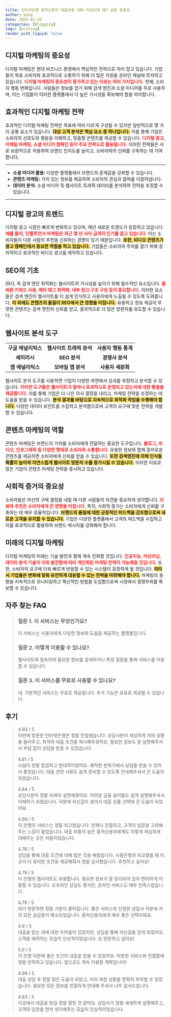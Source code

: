 ```yaml
---
title: 인터넷은행 중저신용자 대출비중 30% 이상인데 왜? 금융 포용성
author: bing
date: 2025-01-25
categories: [Blogging]
tags: [writing]
render_with_liquid: false
---
```



<h2 id='디지털 마케팅의 중요성'>디지털 마케팅의 중요성</h2>

<p>디지털 마케팅은 현대 비즈니스 환경에서 핵심적인 전략으로 자리 잡고 있습니다. 기업들이 목표 소비자와 효과적으로 소통하기 위해 더 많은 자원을 온라인 채널에 투자하고 있습니다. <b><span style="color: #ee2323;">디지털 마케팅의 중요성이 증가하고 있는 이유는 여러 가지입니다.</span></b> 첫째, 소비자 행동 변화입니다. 사람들은 정보를 얻기 위해 검색 엔진과 소셜 미디어를 주로 사용하며, 이는 기업들이 이러한 플랫폼에서 더 높은 가시성을 확보해야 함을 의미합니다.</p>

<h2 id='효과적인 디지털 마케팅 전략'>효과적인 디지털 마케팅 전략</h2>

<p>효과적인 디지털 마케팅 전략은 목표에 따라 다르게 구성될 수 있지만 일반적으로 몇 가지 공통 요소가 있습니다. <b><span style="background-color: #ffe066;">대상 고객 분석은 핵심 요소 중 하나입니다.</span></b> 이를 통해 기업은 소비자의 선호도와 행동을 이해하고, 맞춤형 콘텐츠를 제공할 수 있습니다. <b><span style="color: #ee2323;">디지털 광고, 이메일 마케팅, 소셜 미디어 캠페인 등이 주요 전략으로 활용됩니다.</span></b> 이러한 전략들은 서로 보완적으로 작용하여 브랜드 인지도를 높이고, 소비자와의 신뢰를 구축하는 데 기여합니다.</p>

<hr />

<ul>
    <li><b>소셜 미디어 활용:</b> 다양한 플랫폼에서 브랜드의 존재감을 강화할 수 있습니다.</li>
    <li><b>콘텐츠 마케팅:</b> 가치 있는 정보를 제공하여 소비자의 관심과 참여를 이끌어냅니다.</li>
    <li><b>데이터 분석:</b> 소셜 미디어 및 웹사이트 트래픽 데이터를 분석하여 전략을 조정할 수 있습니다.</li>
</ul>

<hr />

<h2 id='디지털 광고의 트렌드'>디지털 광고의 트렌드</h2>

<p>디지털 광고 시장은 빠르게 변화하고 있으며, 매년 새로운 트렌드가 등장하고 있습니다. <b><span style="color: #ee2323;">예를 들어, 인플루언서 마케팅은 최근 몇 년 사이 급격히 인기를 끌고 있습니다.</span></b> 이는 소비자들이 다른 사람의 추천을 신뢰하는 경향이 있기 때문입니다. <b><span style="background-color: #ffe066;">또한, 비디오 콘텐츠가 광고 캠페인에서 중요한 역할을 하고 있습니다.</span></b> 기업들은 소비자의 주의를 끌기 위해 창의적이고 효과적인 비디오 광고를 제작하고 있습니다.</p>

<h2 id='SEO의 기초'>SEO의 기초</h2>

<p>SEO, 즉 검색 엔진 최적화는 웹사이트의 가시성을 높이기 위해 필수적인 요소입니다. <b><span style="color: #ee2323;">올바른 키워드 사용, 메타 태그 최적화, 내부 링크 구조 구성 등이 중요합니다.</span></b> 이러한 요소들은 검색 엔진이 웹사이트를 더 쉽게 인식하고 사용자에게 노출될 수 있도록 도와줍니다. <b><span style="background-color: #ffe066;">이 외에도 콘텐츠의 품질이 SEO에서 큰 영향을 미칩니다.</span></b> 유용하고 정보 제공이 뚜렷한 콘텐츠는 검색 엔진의 신뢰를 얻고, 결과적으로 더 많은 방문자를 유도할 수 있습니다.</p>

<h2 id='웹사이트 분석 도구'>웹사이트 분석 도구</h2>

<table>
    <tr>
        <td style="text-align: center; height: 17px;"><b>구글 애널리틱스</b></td>
        <td style="text-align: center; height: 17px;"><b>웹사이트 트래픽 분석</b></td>
        <td style="text-align: center; height: 17px;"><b>사용자 행동 통계</b></td>
    </tr>
    <tr>
        <td style="text-align: center; height: 17px;"><b>세미러시</b></td>
        <td style="text-align: center; height: 17px;"><b>SEO 분석</b></td>
        <td style="text-align: center; height: 17px;"><b>경쟁사 분석</b></td>
    </tr>
    <tr>
        <td style="text-align: center; height: 17px;"><b>앱 애널리틱스</b></td>
        <td style="text-align: center; height: 17px;"><b>모바일 앱 분석</b></td>
        <td style="text-align: center; height: 17px;"><b>사용자 세분화</b></td>
    </tr>
</table>

<p>웹사이트 분석 도구를 사용하면 기업이 다양한 측면에서 성과를 측정하고 분석할 수 있습니다. <b><span style="color: #ee2323;">이러한 도구들은 웹사이트가 얼마나 효과적으로 운영되고 있는지에 대한 통찰을 제공합니다.</span></b> 이를 통해 기업은 더 나은 의사 결정을 내리고, 마케팅 전략을 조정하는 데 도움을 받을 수 있습니다. <b><span style="background-color: #ffe066;">분석 결과를 바탕으로 지속적으로 최적화 작업을 수행해야 합니다.</span></b> 다양한 데이터 포인트를 수집하고 분석함으로써 고객의 요구에 맞춘 전략을 개발할 수 있습니다.</p>

<h2 id='콘텐츠 마케팅의 역할'>콘텐츠 마케팅의 역할</h2>

<p>콘텐츠 마케팅은 브랜드의 가치를 소비자에게 전달하는 중요한 도구입니다. <b><span style="color: #ee2323;">블로그, 비디오, 인포그래픽 등 다양한 형태로 소비자와 소통합니다.</span></b> 유용한 정보와 함께 흥미로운 콘텐츠를 제공하면 소비자에게 신뢰를 얻을 수 있습니다. <b><span style="background-color: #ffe066;">또한 검색엔진에 의해 인식될 확률이 높아져 자연스럽게 웹사이트 방문자 수를 증가시킬 수 있습니다.</span></b> 이러한 이유로 많은 기업이 콘텐츠 마케팅 전략을 중시하고 있습니다.</p>

<h2 id='사회적 증거의 중요성'>사회적 증거의 중요성</h2>

<p>소비자들은 자신의 구매 결정을 내릴 때 다른 사람들의 의견을 중요하게 생각합니다. <b><span style="color: #ee2323;">리뷰와 추천은 소비자에게 큰 영향을 미칩니다.</span></b> 특히, 사회적 증거는 소비자에게 신뢰를 구축하는 데 매우 효율적입니다. <b><span style="background-color: #ffe066;">브랜드의 품질에 대한 긍정적인 피드백을 강조함으로써 새로운 고객을 유치할 수 있습니다.</span></b> 기업은 다양한 플랫폼에서 고객의 피드백을 수집하고 이를 효과적으로 활용하여 브랜드 메시지를 강화해야 합니다.</p>

<h2 id='미래의 디지털 마케팅'>미래의 디지털 마케팅</h2>

<p>디지털 마케팅의 미래는 기술 발전과 함께 계속 진화할 것입니다. <b><span style="color: #ee2323;">인공지능, 머신러닝, 데이터 분석 기술이 더욱 발전함에 따라 개인화된 마케팅 전략이 가능해질 것입니다.</span></b> 또한, 소비자의 요구에 더욱 빠르게 반응할 수 있는 시스템이 등장하게 될 것입니다. <b><span style="background-color: #ffe066;">따라서 기업들은 변화에 맞춰 유연하게 대응할 수 있는 전략을 마련해야 합니다.</span></b> 마케팅의 동향을 지속적으로 모니터링하고 혁신적인 방법을 도입함으로써 시장에서 경쟁우위를 확보할 수 있습니다.</p>


<h2 id='자주_찾는_FAQ'>자주 찾는 FAQ</h2>
<div itemscope="" itemtype="https://schema.org/FAQPage"> <blockquote> <div itemscope="" itemprop="mainEntity" itemtype="https://schema.org/Question"> <h3 itemprop="name">질문 1. 이 서비스는 무엇인가요?</h3> <div itemscope="" itemprop="acceptedAnswer" itemtype="https://schema.org/Answer"> <span itemprop="text"> <p>이 서비스는 사용자에게 다양한 정보와 도움을 제공하는 플랫폼입니다.</p> </span> </div> </div> <div itemscope="" itemprop="mainEntity" itemtype="https://schema.org/Question"> <h3 itemprop="name">질문 2. 어떻게 이용할 수 있나요?</h3> <div itemscope="" itemprop="acceptedAnswer" itemtype="https://schema.org/Answer"> <span itemprop="text"> <p>웹사이트에 접속하여 필요한 정보를 검색하거나 특정 질문을 통해 서비스를 이용할 수 있습니다.</p> </span> </div> </div> <div itemscope="" itemprop="mainEntity" itemtype="https://schema.org/Question"> <h3 itemprop="name">질문 3. 이 서비스를 무료로 사용할 수 있나요?</h3> <div itemscope="" itemprop="acceptedAnswer" itemtype="https://schema.org/Answer"> <span itemprop="text"> <p>네, 기본적인 서비스는 무료로 제공됩니다. 추가 기능은 유료로 제공될 수 있습니다.</p> </span> </div> </div> </blockquote> </div>
<h2 id='후기'>후기</h2>
<div itemscope itemtype="https://schema.org/Product">
  <blockquote>
  <div itemprop="review" itemscope itemtype="https://schema.org/Review">
      <div itemprop="reviewRating" itemscope itemtype="https://schema.org/Rating"> <span itemprop="ratingValue">4.93</span> / <span itemprop="bestRating">5</span> </div>
      <span itemprop="reviewBody">이번에 방문한 인터넷은행은 정말 친절했습니다. 상담사분이 세심하게 저의 상황을 들어주고, 최적의 대출 조건을 제시해주셨어요. 필요한 정보도 잘 설명해주셔서 부담 없이 상담을 받을 수 있었습니다.</span>
  </div>
  <br>
  <div itemprop="review" itemscope itemtype="https://schema.org/Review">
      <div itemprop="reviewRating" itemscope itemtype="https://schema.org/Rating"> <span itemprop="ratingValue">4.81</span> / <span itemprop="bestRating">5</span> </div>
      <span itemprop="reviewBody">시설이 정말 깔끔하고 현대적이었어요. 쾌적한 분위기에서 상담을 받을 수 있어서 좋았습니다. 대출 관련 서류도 쉽게 준비할 수 있도록 안내해주셔서 큰 도움이 되었습니다.</span>
  </div>
  <br>
  <div itemprop="review" itemscope itemtype="https://schema.org/Review">
      <div itemprop="reviewRating" itemscope itemtype="https://schema.org/Rating"> <span itemprop="ratingValue">4.84</span> / <span itemprop="bestRating">5</span> </div>
      <span itemprop="reviewBody">상담사분이 정말 자세히 설명해줬어요. 어려운 금융 용어들도 쉽게 설명해주셔서 이해하기 쉬웠습니다. 덕분에 자신감이 생겨서 대출 상품 선택에 큰 도움이 되었어요.</span>
  </div>
  <br>
  <div itemprop="review" itemscope itemtype="https://schema.org/Review">
      <div itemprop="reviewRating" itemscope itemtype="https://schema.org/Rating"> <span itemprop="ratingValue">4.99</span> / <span itemprop="bestRating">5</span> </div>
      <span itemprop="reviewBody">이 은행의 서비스는 정말 최고였습니다. 언제나 친절하고, 고객의 입장을 고려해주는 느낌이 들었습니다. 대출 비중이 높은 중저신용자에게도 이렇게 세심하게 대해주는 곳은 처음이었습니다.</span>
  </div>
  <br>
  <div itemprop="review" itemscope itemtype="https://schema.org/Review">
      <div itemprop="reviewRating" itemscope itemtype="https://schema.org/Rating"> <span itemprop="ratingValue">4.76</span> / <span itemprop="bestRating">5</span> </div>
      <span itemprop="reviewBody">상담을 통해 대출 조건에 대해 많은 것을 배웠습니다. 시중은행과 비교했을 때 이곳이 더 유리한 조건을 제공해줘서 정말 감사했습니다. 추천하고 싶어요!</span>
  </div>
  <br>
  <div itemprop="review" itemscope itemtype="https://schema.org/Review">
      <div itemprop="reviewRating" itemscope itemtype="https://schema.org/Rating"> <span itemprop="ratingValue">4.79</span> / <span itemprop="bestRating">5</span> </div>
      <span itemprop="reviewBody">이 은행의 웹사이트도 유용합니다. 필요한 정보가 잘 정리되어 있어 편리하게 이용할 수 있습니다. 오프라인 상담도 좋지만, 온라인 서비스도 매우 만족스럽습니다.</span>
  </div>
  <br>
  <div itemprop="review" itemscope itemtype="https://schema.org/Review">
      <div itemprop="reviewRating" itemscope itemtype="https://schema.org/Rating"> <span itemprop="ratingValue">4.78</span> / <span itemprop="bestRating">5</span> </div>
      <span itemprop="reviewBody">여기 방문하면 정말 기분이 좋아집니다. 좋은 서비스와 친절한 상담사 덕분에 저의 모든 궁금증이 해소되었습니다. 중저신용자에게 매우 좋은 선택지에요.</span>
  </div>
  <br>
  <div itemprop="review" itemscope itemtype="https://schema.org/Review">
      <div itemprop="reviewRating" itemscope itemtype="https://schema.org/Rating"> <span itemprop="ratingValue">4.9</span> / <span itemprop="bestRating">5</span> </div>
      <span itemprop="reviewBody">대출을 받는 데에 대한 두려움이 있었지만, 상담을 통해 자신감을 얻게 되었어요. 고객을 배려하는 모습이 인상적이었습니다. 또 방문하고 싶어요!</span>
  </div>
  <br>
  <div itemprop="review" itemscope itemtype="https://schema.org/Review">
      <div itemprop="reviewRating" itemscope itemtype="https://schema.org/Rating"> <span itemprop="ratingValue">5.0</span> / <span itemprop="bestRating">5</span> </div>
      <span itemprop="reviewBody">이 은행 덕분에 좋은 조건의 대출을 받을 수 있었어요. 따뜻한 서비스와 친절함에 정말 만족하고 있습니다. 앞으로도 계속 이용할 계획입니다!</span>
  </div>
  <br>
  <div itemprop="review" itemscope itemtype="https://schema.org/Review">
      <div itemprop="reviewRating" itemscope itemtype="https://schema.org/Rating"> <span itemprop="ratingValue">4.98</span> / <span itemprop="bestRating">5</span> </div>
      <span itemprop="reviewBody">대출 상담 후 정말 많은 도움이 되었고, 저의 재정 상황을 명확히 파악할 수 있었습니다. 필요한 모든 정보를 친절하게 안내해 주셔서 너무 감사드립니다.</span>
  </div>
  <br>
  <div itemprop="review" itemscope itemtype="https://schema.org/Review">
      <div itemprop="reviewRating" itemscope itemtype="https://schema.org/Rating"> <span itemprop="ratingValue">4.83</span> / <span itemprop="bestRating">5</span> </div>
      <span itemprop="reviewBody">이곳에서 대출을 받길 정말 잘한 것 같아요. 상담사가 정말 세세하게 설명해주고, 고객의 입장을 먼저 생각해주는 모습이 인상적이었습니다.</span>
  </div>
  </blockquote>
</div>
